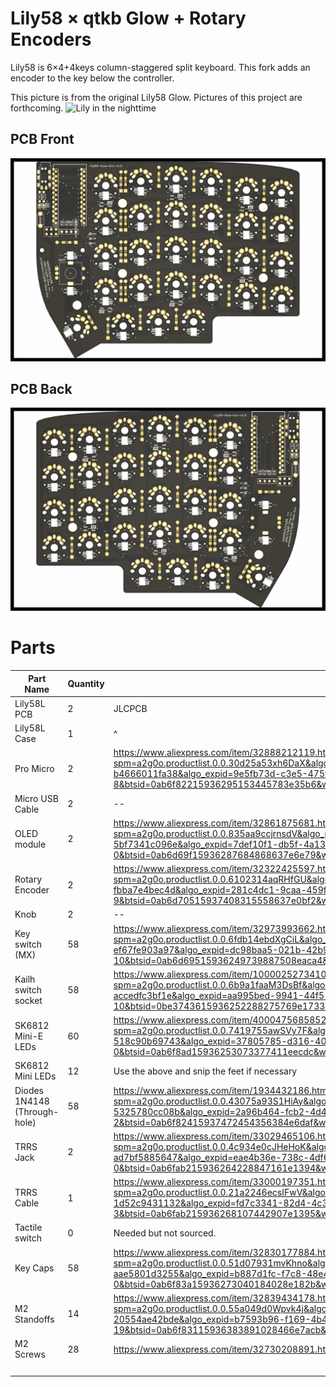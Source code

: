 # Lily58 × qtkb Glow + Rotary Encoders

Lily58 is 6×4+4keys column-staggered split keyboard.
This fork adds an encoder to the key below the controller.

This picture is from the original Lily58 Glow. Pictures of this project are forthcoming.
![Lily in the nighttime](https://i.imgur.com/uvap4Nt.jpg)

## PCB Front

![PCB Front](img/PCB-Front.png)

## PCB Back

![PCB Back](img/PCB-Back.png)

# Parts

| Part Name                    | Quantity | Link                                                                                                                                                                                                                                                                                          | Price/Unit | Total    |
| ---------------------------- | -------- | --------------------------------------------------------------------------------------------------------------------------------------------------------------------------------------------------------------------------------------------------------------------------------------------- | ---------- | -------- |
| Lily58L PCB                  | 2        | JLCPCB                                                                                                                                                                                                                                                                                        | \$5.00     | \$10.00  |
| Lily58L Case                 | 1        | ^                                                                                                                                                                                                                                                                                             | \$0.00     | \$0.00   |
| Pro Micro                    | 2        | https://www.aliexpress.com/item/32888212119.html?spm=a2g0o.productlist.0.0.30d25a53xh6DaX&algo_pvid=9e5fb73d-c3e5-475f-bda1-b4666011fa38&algo_expid=9e5fb73d-c3e5-475f-bda1-b4666011fa38-8&btsid=0ab6f82215936295153445783e35b6&ws_ab_test=searchweb0_0,searchweb201602_,searchweb201603_     | \$5.59     | \$11.17  |
| Micro USB Cable              | 2        | --                                                                                                                                                                                                                                                                                            | \$0.00     | \$0.00   |
| OLED module                  | 2        | https://www.aliexpress.com/item/32861875681.html?spm=a2g0o.productlist.0.0.835aa9ccjrnsdV&algo_pvid=7def10f1-db5f-4a13-951c-5bf7341c096e&algo_expid=7def10f1-db5f-4a13-951c-5bf7341c096e-0&btsid=0ab6d69f15936287684868637e6e79&ws_ab_test=searchweb0_0,searchweb201602_,searchweb201603_     | \$1.96     | \$3.92   |
| Rotary Encoder               | 2        | https://www.aliexpress.com/item/32322425597.html?spm=a2g0o.productlist.0.0.6102314aqRHfGU&algo_pvid=281c4dc1-9caa-459f-8650-fbba7e4bec4d&algo_expid=281c4dc1-9caa-459f-8650-fbba7e4bec4d-9&btsid=0ab6d70515937408315558637e0bf2&ws_ab_test=searchweb0_0,searchweb201602_,searchweb201603_     | \$1.68     | \$3.35   |
| Knob                         | 2        | --                                                                                                                                                                                                                                                                                            |            | \$0.00   |
| Key switch (MX)              | 58       | https://www.aliexpress.com/item/32973993662.html?spm=a2g0o.productlist.0.0.6fdb14ebdXgCiL&algo_pvid=dc98baa5-021b-42b9-806a-ef67fe903a97&algo_expid=dc98baa5-021b-42b9-806a-ef67fe903a97-10&btsid=0ab6d69515936249739887508eaca4&ws_ab_test=searchweb0_0,searchweb201602_,searchweb201603_    | \$0.29     | \$16.99  |
| Kailh switch socket          | 58       | https://www.aliexpress.com/item/10000252734106.html?spm=a2g0o.productlist.0.0.6b9a1faaM3DsBf&algo_pvid=aa995bed-9941-44f5-8e5d-accedfc3bf1e&algo_expid=aa995bed-9941-44f5-8e5d-accedfc3bf1e-10&btsid=0be3743615936252288275769e1733&ws_ab_test=searchweb0_0,searchweb201602_,searchweb201603_ | \$0.22     | \$12.90  |
| SK6812 Mini-E LEDs           | 60       | https://www.aliexpress.com/item/4000475685852.html?spm=a2g0o.productlist.0.0.7419755awSVy7F&algo_pvid=37805785-d316-40cc-8d8d-518c90b69743&algo_expid=37805785-d316-40cc-8d8d-518c90b69743-0&btsid=0ab6f8ad15936253073377411eecdc&ws_ab_test=searchweb0_0,searchweb201602_,searchweb201603_   | \$0.18     | \$10.71  |
| SK6812 Mini LEDs             | 12       | Use the above and snip the feet if necessary                                                                                                                                                                                                                                                  |            | \$0.00   |
| Diodes 1N4148 (Through-hole) | 58       | https://www.aliexpress.com/item/1934432186.html?spm=a2g0o.productlist.0.0.43075a93S1HiAy&algo_pvid=2a96b464-fcb2-4d4d-9db0-5325780cc08b&algo_expid=2a96b464-fcb2-4d4d-9db0-5325780cc08b-2&btsid=0ab6f82415937472454356384e6daf&ws_ab_test=searchweb0_0,searchweb201602_,searchweb201603_      | \$0.04     | \$2.48   |
| TRRS Jack                    | 2        | https://www.aliexpress.com/item/33029465106.html?spm=a2g0o.productlist.0.0.4c934e0cJHeHoK&algo_pvid=eae4b36e-738c-4df6-8e73-ad7bf5885647&algo_expid=eae4b36e-738c-4df6-8e73-ad7bf5885647-0&btsid=0ab6fab215936264228847161e1394&ws_ab_test=searchweb0_0,searchweb201602_,searchweb201603_     | \$1.63     | \$3.26   |
| TRRS Cable                   | 1        | https://www.aliexpress.com/item/33000197351.html?spm=a2g0o.productlist.0.0.21a2246ecsIFwV&algo_pvid=fd7c3341-82d4-4c30-813e-1d52c9431132&algo_expid=fd7c3341-82d4-4c30-813e-1d52c9431132-3&btsid=0ab6fab215936268107442907e1395&ws_ab_test=searchweb0_0,searchweb201602_,searchweb201603_     | \$1.79     | \$1.79   |
| Tactile switch               | 0        | Needed but not sourced.                                                                                                                                                                                                                                                                       |            | \$0.00   |
| Key Caps                     | 58       | https://www.aliexpress.com/item/32830177884.html?spm=a2g0o.productlist.0.0.51d07931mvKhno&algo_pvid=b887d1fc-f7c8-48e4-a3ef-aae5801d3255&algo_expid=b887d1fc-f7c8-48e4-a3ef-aae5801d3255-0&btsid=0ab6f83a15936273040184028e182b&ws_ab_test=searchweb0_0,searchweb201602_,searchweb201603_     | \$0.28     | \$16.24  |
| M2 Standoffs                 | 14       | https://www.aliexpress.com/item/32839434178.html?spm=a2g0o.productlist.0.0.55a049d0Wpvk4j&algo_pvid=b7593b96-f169-4b42-9f04-20554ae42bde&algo_expid=b7593b96-f169-4b42-9f04-20554ae42bde-19&btsid=0ab6f83115936383891028466e7acb&ws_ab_test=searchweb0_0,searchweb201602_,searchweb201603_    | \$0.57     | \$7.99   |
| M2 Screws                    | 28       | https://www.aliexpress.com/item/32730208891.html?spm=2114.12010612.8148356.21.445e15ccXDyc9g                                                                                                                                                                                                  | \$0.21     | \$5.74   |
|                              |          |                                                                                                                                                                                                                                                                                               | Total:     | \$106.54 |
